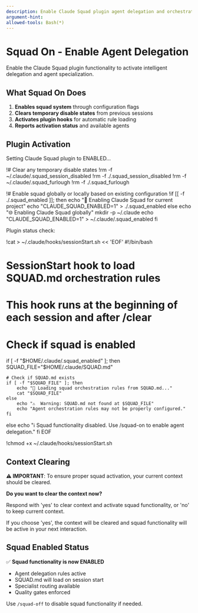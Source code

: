 ```yaml
---
description: Enable Claude Squad plugin agent delegation and orchestration system
argument-hint:
allowed-tools: Bash(*)
---
```


# Squad On - Enable Agent Delegation

Enable the Claude Squad plugin functionality to activate intelligent delegation and agent specialization.

## What Squad On Does

1. **Enables squad system** through configuration flags
2. **Clears temporary disable states** from previous sessions
3. **Activates plugin hooks** for automatic rule loading
4. **Reports activation status** and available agents

## Plugin Activation

Setting Claude Squad plugin to ENABLED...

!# Clear any temporary disable states
!rm -f ~/.claude/.squad_session_disabled
!rm -f ./.squad_session_disabled
!rm -f ~/.claude/.squad_furlough
!rm -f ./.squad_furlough

!# Enable squad globally or locally based on existing configuration
!if [[ -f ./.squad_enabled ]]; then
    echo "📁 Enabling Claude Squad for current project"
    echo "CLAUDE_SQUAD_ENABLED=1" > ./.squad_enabled
else
    echo "🌐 Enabling Claude Squad globally"
    mkdir -p ~/.claude
    echo "CLAUDE_SQUAD_ENABLED=1" > ~/.claude/.squad_enabled
fi

Plugin status check:

!cat > ~/.claude/hooks/sessionStart.sh << 'EOF'
#!/bin/bash

# SessionStart hook to load SQUAD.md orchestration rules
# This hook runs at the beginning of each session and after /clear

# Check if squad is enabled
if [ -f "$HOME/.claude/.squad_enabled" ]; then
    SQUAD_FILE="$HOME/.claude/SQUAD.md"

    # Check if SQUAD.md exists
    if [ -f "$SQUAD_FILE" ]; then
        echo "🤖 Loading squad orchestration rules from SQUAD.md..."
        cat "$SQUAD_FILE"
    else
        echo "⚠️  Warning: SQUAD.md not found at $SQUAD_FILE"
        echo "Agent orchestration rules may not be properly configured."
    fi
else
    echo "ℹ️  Squad functionality disabled. Use /squad-on to enable agent delegation."
fi
EOF

!chmod +x ~/.claude/hooks/sessionStart.sh

## Context Clearing

**⚠️ IMPORTANT**: To ensure proper squad activation, your current context should be cleared.

**Do you want to clear the context now?**

Respond with 'yes' to clear context and activate squad functionality, or 'no' to keep current context.

If you choose 'yes', the context will be cleared and squad functionality will be active in your next interaction.

## Squad Enabled Status

✅ **Squad functionality is now ENABLED**

- Agent delegation rules active
- SQUAD.md will load on session start
- Specialist routing available
- Quality gates enforced

Use `/squad-off` to disable squad functionality if needed.